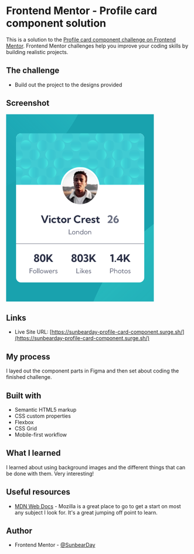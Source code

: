 # Frontend Mentor - Profile card component solution

This is a solution to the [Profile card component challenge on Frontend Mentor](https://www.frontendmentor.io/challenges/profile-card-component-cfArpWshJ). Frontend Mentor challenges help you improve your coding skills by building realistic projects. 

## The challenge

- Build out the project to the designs provided

## Screenshot

![Screenshot](./images/screenshot.png)

## Links

- Live Site URL: [https://sunbearday-profile-card-component.surge.sh/](https://sunbearday-profile-card-component.surge.sh/)

## My process

I layed out the component parts in Figma and then set about coding the finished challenge.

## Built with

- Semantic HTML5 markup
- CSS custom properties
- Flexbox
- CSS Grid
- Mobile-first workflow

## What I learned

I learned about using background images and the different things that can be done with them. Very interesting!

## Useful resources

- [MDN Web Docs](https://developer.mozilla.org/en-US/) - Mozilla is a great place to go to get a start on most any subject I look for. It's a great jumping off point to learn.

## Author

- Frontend Mentor - [@SunbearDay](https://www.frontendmentor.io/profile/SunbearDay)